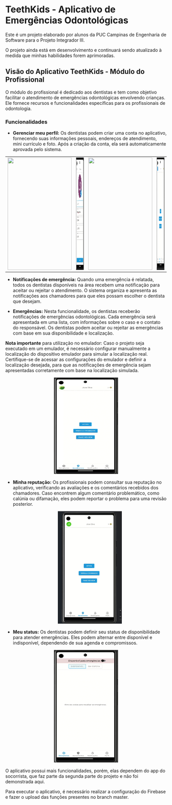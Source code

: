 # TeethKids - Aplicativo de Emergências Odontológicas

Este é um projeto elaborado por alunos da PUC Campinas de Engenharia de Software para o Projeto Integrador III.

O projeto ainda está em desenvolvimento e continuará sendo atualizado à medida que minhas habilidades forem aprimoradas.

## Visão do Aplicativo TeethKids - Módulo do Profissional

O módulo do profissional é dedicado aos dentistas e tem como objetivo facilitar o atendimento de emergências odontológicas envolvendo crianças. Ele fornece recursos e funcionalidades específicas para os profissionais de odontologia.

### Funcionalidades

- **Gerenciar meu perfil:** Os dentistas podem criar uma conta no aplicativo, fornecendo suas informações pessoais, endereços de atendimento, mini currículo e foto. Após a criação da conta, ela será automaticamente aprovada pelo sistema.
<table>
  <tr>
      <td>
      <img width="200" height="350" src="https://github.com/jwlds/TeethKids/blob/main/app/src/assets/registerLogin.gif">
    </td>
    <td>
      <img width="200" height="350" src="https://github.com/jwlds/TeethKids/blob/main/app/src/assets/profileGif.gif">
    </td>
    <td>
      <img width="200" height="350" src="https://github.com/jwlds/TeethKids/blob/main/app/src/assets/addressGif.gif">
    </td>
    <td>
      <img width="200" height="350" src="https://github.com/jwlds/TeethKids/blob/main/app/src/assets/netGif.gif">
    </td>
  </tr>
</table>

- **Notificações de emergência:** Quando uma emergência é relatada, todos os dentistas disponíveis na área recebem uma notificação para aceitar ou rejeitar o atendimento. O sistema organiza e apresenta as notificações aos chamadores para que eles possam escolher o dentista que desejam.

- **Emergências:** Nesta funcionalidade, os dentistas receberão notificações de emergências odontológicas. Cada emergência será apresentada em uma lista, com informações sobre o caso e o contato do responsável. Os dentistas podem aceitar ou rejeitar as emergências com base em sua disponibilidade e localização.
  
 **Nota importante** para utilização no emulador: Caso o projeto seja executado em um emulador, é necessário configurar manualmente a localização do dispositivo emulador para simular a localização real. Certifique-se de acessar as configurações do emulador e definir a localização desejada, para que as notificações de emergência sejam apresentadas corretamente com base na localização simulada.

   <p align="center" >
    <img width="200" height="300" src="https://github.com/jwlds/TeethKids/blob/main/app/src/assets/emegencyGif.gif">
  </p>


- **Minha reputação:** Os profissionais podem consultar sua reputação no aplicativo, verificando as avaliações e os comentários recebidos dos chamadores. Caso encontrem algum comentário problemático, como calúnia ou difamação, eles podem reportar o problema para uma revisão posterior.

  <p align="center" >
    <img width="200" height="350" src="https://github.com/jwlds/TeethKids/blob/main/app/src/assets/reviewGif.gif">
  </p>

- **Meu status:** Os dentistas podem definir seu status de disponibilidade para atender emergências. Eles podem alternar entre disponível e indisponível, dependendo de sua agenda e compromissos.

 <p align="center" >
    <img width="200" height="350" src="https://github.com/jwlds/TeethKids/blob/main/app/src/assets/statusGif.gif">
  </p>


O aplicativo possui mais funcionalidades, porém, elas dependem do app do socorrista, que faz parte da segunda parte do projeto e não foi demonstrada aqui.

Para executar o aplicativo, é necessário realizar a configuração do Firebase e fazer o upload das funções presentes no branch master.







